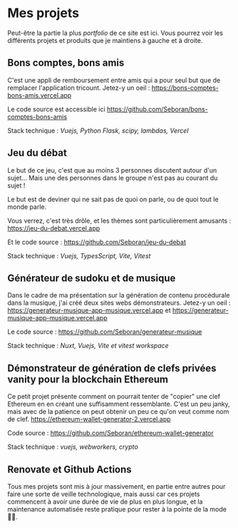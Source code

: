 # Mes projets

Peut-être la partie la plus *portfolio* de ce site est ici. Vous pourrez voir les différents projets et produits que je maintiens à gauche et à droite.

## Bons comptes, bons amis

C'est une appli de remboursement entre amis qui a pour seul but que de remplacer l'application tricount. Jetez-y un oeil : <https://bons-comptes-bons-amis.vercel.app>

Le code source est accessible ici <https://github.com/Seboran/bons-comptes-bons-amis>

Stack technique : *Vuejs, Python Flask, scipy, lambdas, Vercel*

## Jeu du débat

Le but de ce jeu, c'est que au moins 3 personnes discutent autour d'un sujet... Mais une des personnes dans le groupe n'est pas au courant du sujet !

Le but est de deviner qui ne sait pas de quoi on parle, ou de quoi tout le monde parle.

Vous verrez, c'est très drôle, et les thèmes sont particulièrement amusants : <https://jeu-du-debat.vercel.app>

Et le code source : <https://github.com/Seboran/jeu-du-debat>

Stack technique : *Vuejs, TypesScript, Vite, Vitest*

## Générateur de sudoku et de musique

Dans le cadre de ma présentation sur la génération de contenu procédurale dans la musique, j'ai créé deux sites webs démonstrateurs. Jetez-y un oeil : <https://generateur-musique-app-musique.vercel.app> et <https://generateur-musique-app-musique.vercel.app>

Le code source : <https://github.com/Seboran/generateur-musique>

Stack technique : *Nuxt, Vuejs, Vite et vitest workspace*

## Démonstrateur de génération de clefs privées vanity pour la blockchain Ethereum

Ce petit projet présente comment on pourrait tenter de "copier" une clef Ethereum en en créant une suffisamment ressemblante. C'est un peu janky, mais avec de la patience on peut obtenir un peu ce qu'on veut comme nom de clef. <https://ethereum-wallet-generator-2.vercel.app>

Code source : <https://github.com/Seboran/ethereum-wallet-generator>

Stack technique : *vuejs, webworkers, crypto*

## Renovate et Github Actions

Tous mes projets sont mis à jour massivement, en partie entre autres pour faire une sorte de veille technologique, mais aussi car ces projets commencent à avoir une durée de vie de plus en plus longue, et la maintenance automatisée reste pratique pour rester à la pointe de la mode 💅🏼.
